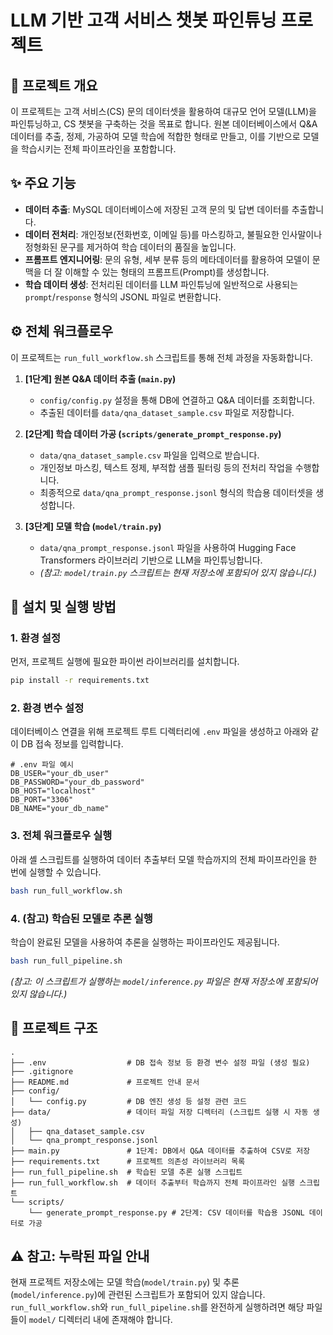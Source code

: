 # LLM 기반 고객 서비스 챗봇 파인튜닝 프로젝트

## 📝 프로젝트 개요

이 프로젝트는 고객 서비스(CS) 문의 데이터셋을 활용하여 대규모 언어 모델(LLM)을 파인튜닝하고, CS 챗봇을 구축하는 것을 목표로 합니다. 원본 데이터베이스에서 Q&A 데이터를 추출, 정제, 가공하여 모델 학습에 적합한 형태로 만들고, 이를 기반으로 모델을 학습시키는 전체 파이프라인을 포함합니다.

## ✨ 주요 기능

- **데이터 추출**: MySQL 데이터베이스에 저장된 고객 문의 및 답변 데이터를 추출합니다.
- **데이터 전처리**: 개인정보(전화번호, 이메일 등)를 마스킹하고, 불필요한 인사말이나 정형화된 문구를 제거하여 학습 데이터의 품질을 높입니다.
- **프롬프트 엔지니어링**: 문의 유형, 세부 분류 등의 메타데이터를 활용하여 모델이 문맥을 더 잘 이해할 수 있는 형태의 프롬프트(Prompt)를 생성합니다.
- **학습 데이터 생성**: 전처리된 데이터를 LLM 파인튜닝에 일반적으로 사용되는 `prompt`/`response` 형식의 JSONL 파일로 변환합니다.

## ⚙️ 전체 워크플로우

이 프로젝트는 `run_full_workflow.sh` 스크립트를 통해 전체 과정을 자동화합니다.

1.  **[1단계] 원본 Q&A 데이터 추출 (`main.py`)**
    - `config/config.py` 설정을 통해 DB에 연결하고 Q&A 데이터를 조회합니다.
    - 추출된 데이터를 `data/qna_dataset_sample.csv` 파일로 저장합니다.

2.  **[2단계] 학습 데이터 가공 (`scripts/generate_prompt_response.py`)**
    - `data/qna_dataset_sample.csv` 파일을 입력으로 받습니다.
    - 개인정보 마스킹, 텍스트 정제, 부적합 샘플 필터링 등의 전처리 작업을 수행합니다.
    - 최종적으로 `data/qna_prompt_response.jsonl` 형식의 학습용 데이터셋을 생성합니다.

3.  **[3단계] 모델 학습 (`model/train.py`)**
    - `data/qna_prompt_response.jsonl` 파일을 사용하여 Hugging Face Transformers 라이브러리 기반으로 LLM을 파인튜닝합니다.
    - *(참고: `model/train.py` 스크립트는 현재 저장소에 포함되어 있지 않습니다.)*

## 🚀 설치 및 실행 방법

### 1. 환경 설정

먼저, 프로젝트 실행에 필요한 파이썬 라이브러리를 설치합니다.

```bash
pip install -r requirements.txt
```

### 2. 환경 변수 설정

데이터베이스 연결을 위해 프로젝트 루트 디렉터리에 `.env` 파일을 생성하고 아래와 같이 DB 접속 정보를 입력합니다.

```env
# .env 파일 예시
DB_USER="your_db_user"
DB_PASSWORD="your_db_password"
DB_HOST="localhost"
DB_PORT="3306"
DB_NAME="your_db_name"
```

### 3. 전체 워크플로우 실행

아래 셸 스크립트를 실행하여 데이터 추출부터 모델 학습까지의 전체 파이프라인을 한 번에 실행할 수 있습니다.

```bash
bash run_full_workflow.sh
```

### 4. (참고) 학습된 모델로 추론 실행

학습이 완료된 모델을 사용하여 추론을 실행하는 파이프라인도 제공됩니다.

```bash
bash run_full_pipeline.sh
```
*(참고: 이 스크립트가 실행하는 `model/inference.py` 파일은 현재 저장소에 포함되어 있지 않습니다.)*


## 📂 프로젝트 구조

```
.
├── .env                  # DB 접속 정보 등 환경 변수 설정 파일 (생성 필요)
├── .gitignore
├── README.md             # 프로젝트 안내 문서
├── config/
│   └── config.py         # DB 엔진 생성 등 설정 관련 코드
├── data/                 # 데이터 파일 저장 디렉터리 (스크립트 실행 시 자동 생성)
│   ├── qna_dataset_sample.csv
│   └── qna_prompt_response.jsonl
├── main.py               # 1단계: DB에서 Q&A 데이터를 추출하여 CSV로 저장
├── requirements.txt      # 프로젝트 의존성 라이브러리 목록
├── run_full_pipeline.sh  # 학습된 모델 추론 실행 스크립트
├── run_full_workflow.sh  # 데이터 추출부터 학습까지 전체 파이프라인 실행 스크립트
└── scripts/
    └── generate_prompt_response.py # 2단계: CSV 데이터를 학습용 JSONL 데이터로 가공
```

## ⚠️ 참고: 누락된 파일 안내

현재 프로젝트 저장소에는 모델 학습(`model/train.py`) 및 추론(`model/inference.py`)에 관련된 스크립트가 포함되어 있지 않습니다. `run_full_workflow.sh`와 `run_full_pipeline.sh`를 완전하게 실행하려면 해당 파일들이 `model/` 디렉터리 내에 존재해야 합니다.
